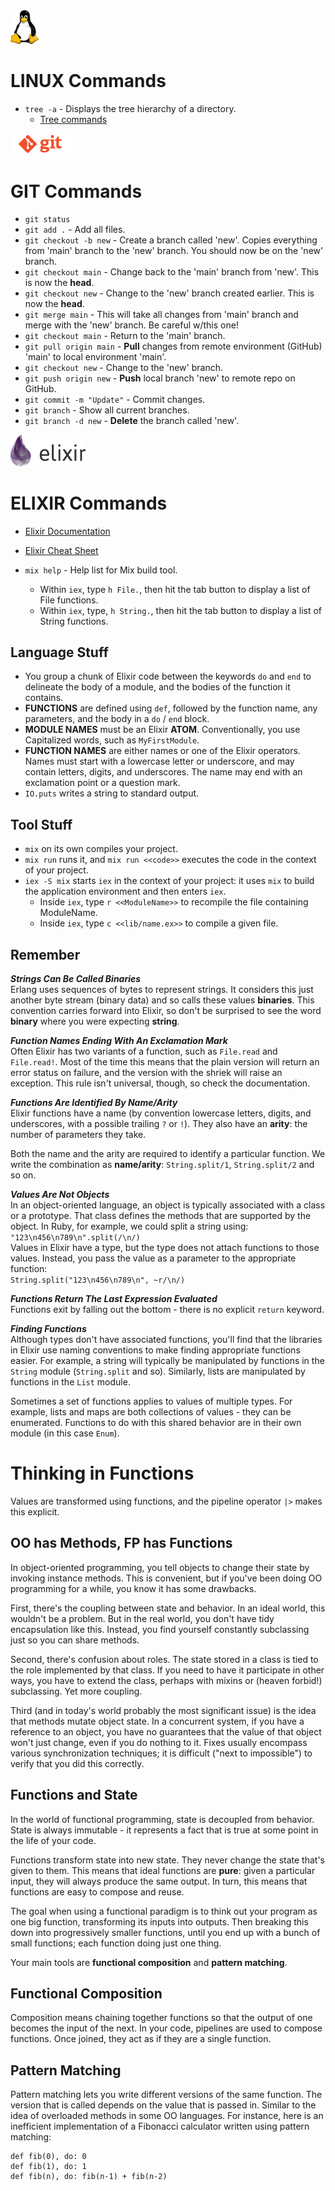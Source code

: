 
<img src="my-images/Linux-logo.png" width="45">

# LINUX Commands

* `tree -a` - Displays the tree hierarchy of a directory.  
  * [Tree commands](https://www.geeksforgeeks.org/tree-command-unixlinux/)

<img src="my-images/Git-logo.png" width="100">

# GIT Commands

* `git status`  
* `git add .` - Add all files.  
* `git checkout -b new` - Create a branch called 'new'.  Copies everything from 'main' branch to the 'new' branch. You should now be on the 'new' branch.  
* `git checkout main` - Change back to the 'main' branch from 'new'.  This is now the **head**.
* `git checkout new` - Change to the 'new' branch created earlier.  This is now the **head**.  
* `git merge main` - This will take all changes from 'main' branch and merge with the 'new' branch. Be careful w/this one!  
* `git checkout main` - Return to the 'main' branch.  
* `git pull origin main` - **Pull** changes from remote environment (GitHub) 'main' to local environment 'main'.  
* `git checkout new` - Change to the 'new' branch.  
* `git push origin new` - **Push** local branch 'new' to remote repo on GitHub.  
* `git commit -m "Update"` - Commit changes.  
* `git branch` - Show all current branches.  
* `git branch -d new` - **Delete** the branch called 'new'.  

<img src="my-images/Elixir-logo.png" width="120">

# ELIXIR Commands

* [Elixir Documentation](https://elixir-lang.org/docs.html)  
* [Elixir Cheat Sheet](https://media.pragprog.com/titles/elixir/ElixirCheat.pdf)  

* `mix help` - Help list for Mix build tool.  
  * Within `iex`, type `h File.`, then hit the tab button to display a list of File functions.  
  * Within `iex`, type, `h String.`, then hit the tab button to display a list of String functions.

## Language Stuff

* You group a chunk of Elixir code between the keywords `do` and `end` to delineate the body of a module, and the bodies of the function it contains.  
* **FUNCTIONS** are defined using `def`, followed by the function name, any parameters, and the body in a `do` / `end` block.  
* **MODULE NAMES** must be an Elixir **ATOM**. Conventionally, you use Capitalized words, such as `MyFirstModule`.  
* **FUNCTION NAMES** are either names or one of the Elixir operators. Names must start with a lowercase letter or underscore, and may contain letters, digits, and underscores. The name may end with an exclamation point or a question mark.  
* `IO.puts` writes a string to standard output.  

## Tool Stuff

* `mix` on its own compiles your project.  
* `mix run` runs it, and `mix run <<code>>` executes the code in the context of your project.  
* `iex -S mix` starts `iex` in the context of your project: it uses `mix` to build the application environment and then enters `iex`.  
  * Inside `iex`, type `r <<ModuleName>>` to recompile the file containing ModuleName.  
  * Inside `iex`, type `c <<lib/name.ex>>` to compile a given file.  

## Remember

***Strings Can Be Called Binaries***  
Erlang uses sequences of bytes to represent strings. It considers this just another byte stream (binary data) and so calls these values **binaries**. This convention carries forward into Elixir, so don't be surprised to see the word **binary** where you were expecting **string**.

***Function Names Ending With An Exclamation Mark***  
Often Elixir has two variants of a function, such as `File.read` and `File.read!`. Most of the time this means that the plain version will return an error status on failure, and the version with the shriek will raise an exception. This rule isn't universal, though, so check the documentation.

***Functions Are Identified By Name/Arity***  
Elixir functions have a name (by convention lowercase letters, digits, and underscores, with a possible trailing `?` or `!`). They also have an **arity**: the number of parameters they take.

Both the name and the arity are required to identify a particular function. We write the combination as **name/arity**: `String.split/1`, `String.split/2` and so on.

***Values Are Not Objects***  
In an object-oriented language, an object is typically associated with a class or a prototype. That class defines the methods that are supported by the object. In Ruby, for example, we could split a string using:  
`"123\n456\n789\n".split(/\n/)`  
Values in Elixir have a type, but the type does not attach functions to those values. Instead, you pass the value as a parameter to the appropriate function:  
`String.split("123\n456\n789\n", ~r/\n/)`  

***Functions Return The Last Expression Evaluated***  
Functions exit by falling out the bottom - there is no explicit `return` keyword.  

***Finding Functions***  
Although types don't have associated functions, you'll find that the libraries in Elixir use naming conventions to make finding appropriate functions easier. For example, a string will typically be manipulated by functions in the `String` module (`String.split` and so). Similarly, lists are manipulated by functions in the `List` module.  

Sometimes a set of functions applies to values of multiple types. For example, lists and maps are both collections of values - they can be enumerated. Functions to do with this shared behavior are in their own module (in this case `Enum`).  

# Thinking in Functions
Values are transformed using functions, and the pipeline operator `|>` makes this explicit.  

## OO has Methods, FP has Functions
In object-oriented programming, you tell objects to change their state by invoking instance methods. This is convenient, but if you've been doing OO programming for a while, you know it has some drawbacks.  

First, there's the coupling between state and behavior. In an ideal world, this wouldn't be a problem. But in the real world, you don't have tidy encapsulation like this. Instead, you find yourself constantly subclassing just so you can share methods.  

Second, there's confusion about roles. The state stored in a class is tied to the role implemented by that class. If you need to have it participate in other ways, you have to extend the class, perhaps with mixins or (heaven forbid!) subclassing. Yet more coupling.  

Third (and in today's world probably the most significant issue) is the idea that methods mutate object state. In a concurrent system, if you have a reference to an object, you have no guarantees that the value of that object won't just change, even if you do nothing to it. Fixes usually encompass various synchronization techniques; it is difficult ("next to impossible") to verify that you did this correctly.  

## Functions and State
In the world of functional programming, state is decoupled from behavior. State is always immutable - it represents a fact that is true at some point in the life of your code.  

Functions transform state into new state. They never change the state that's given to them. This means that ideal functions are **pure**: given a particular input, they will always produce the same output. In turn, this means that functions are easy to compose and reuse.  

The goal when using a functional paradigm is to think out your program as one big function, transforming its inputs into outputs. Then breaking this down into progressively smaller functions, until you end up with a bunch of small functions; each function doing just one thing.  

Your main tools are **functional composition** and **pattern matching**.  

## Functional Composition
Composition means chaining together functions so that the output of one becomes the input of the next. In your code, pipelines are used to compose functions. Once joined, they act as if they are a single function.  

## Pattern Matching
Pattern matching lets you write different versions of the same function. The version that is called depends on the value that is passed in. Similar to the idea of overloaded methods in some OO languages. For instance, here is an inefficient implementation of a Fibonacci calculator written using pattern matching:  
```
def fib(0), do: 0
def fib(1), do: 1
def fib(n), do: fib(n-1) + fib(n-2)
```
